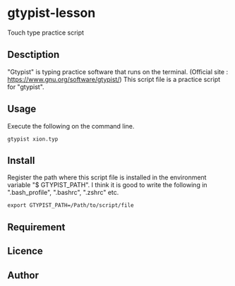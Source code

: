 # gtypist-lesson
Touch type practice script

## Desctiption
"Gtypist" is typing practice software that runs on the terminal.
(Official site : https://www.gnu.org/software/gtypist/)
This script file is a practice script for "gtypist".

## Usage
Execute the following on the command line.
```
gtypist xion.typ
```

## Install
Register the path where this script file is installed in the environment variable "$ GTYPIST_PATH".
I think it is good to write the following in ".bash_profile", ".bashrc", ".zshrc" etc.
```
export GTYPIST_PATH=/Path/to/script/file
```

## Requirement

## Licence

## Author
